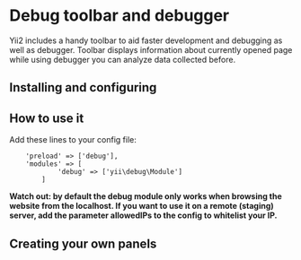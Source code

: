 Debug toolbar and debugger
==========================

Yii2 includes a handy toolbar to aid faster development and debugging as well as debugger. Toolbar displays information
about currently opened page while using debugger you can analyze data collected before.

Installing and configuring
--------------------------

How to use it
-------------

Add these lines to your config file:

```
    'preload' => ['debug'],
    'modules' => [
            'debug' => ['yii\debug\Module']
        ]
```

**Watch out: by default the debug module only works when browsing the website from the localhost. If you want to use it on a remote (staging) server, add the parameter allowedIPs to the config to whitelist your IP.**

Creating your own panels
------------------------

